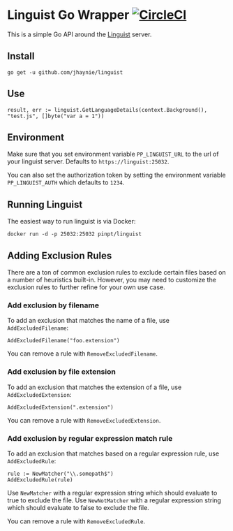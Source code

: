 # Linguist Go Wrapper [![CircleCI](https://circleci.com/gh/jhaynie/linguist.svg?style=svg)](https://circleci.com/gh/jhaynie/linguist)

This is a simple Go API around the [Linguist](https://github.com/pinpt/linguist) server.

## Install

```shell
go get -u github.com/jhaynie/linguist
```

## Use

```golang
result, err := linguist.GetLanguageDetails(context.Background(), "test.js", []byte("var a = 1"))
```

## Environment

Make sure that you set environment variable `PP_LINGUIST_URL` to the url of your linguist server. Defaults to `https://linguist:25032`.

You can also set the authorization token by setting the environment variable `PP_LINGUIST_AUTH` which defaults to `1234`.

## Running Linguist

The easiest way to run linguist is via Docker:

```shell
docker run -d -p 25032:25032 pinpt/linguist
```

## Adding Exclusion Rules

There are a ton of common exclusion rules to exclude certain files based on a number of heuristics built-in. However, you may need to customize the exclusion rules to further refine for your own use case.

### Add exclusion by filename

To add an exclusion that matches the name of a file, use `AddExcludedFilename`:

```golang
AddExcludedFilename("foo.extension")
```

You can remove a rule with `RemoveExcludedFilename`.

### Add exclusion by file extension

To add an exclusion that matches the extension of a file, use `AddExcludedExtension`:

```golang
AddExcludedExtension(".extension")
```

You can remove a rule with `RemoveExcludedExtension`.

### Add exclusion by regular expression match rule

To add an exclusion that matches based on a regular expression rule, use `AddExcludedRule`:

```golang
rule := NewMatcher("\\.somepath$")
AddExcludedRule(rule)
```

Use `NewMatcher` with a regular expression string which should evaluate to true to exclude the file.
Use `NewNotMatcher` with a regular expression string which should evaluate to false to exclude the file.

You can remove a rule with `RemoveExcludedRule`.
